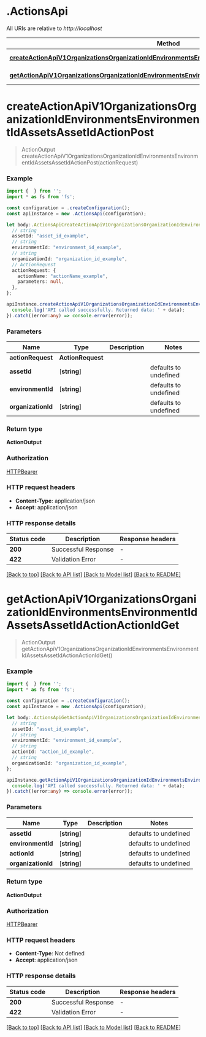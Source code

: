# .ActionsApi

All URIs are relative to *http://localhost*

Method | HTTP request | Description
------------- | ------------- | -------------
[**createActionApiV1OrganizationsOrganizationIdEnvironmentsEnvironmentIdAssetsAssetIdActionPost**](ActionsApi.md#createActionApiV1OrganizationsOrganizationIdEnvironmentsEnvironmentIdAssetsAssetIdActionPost) | **POST** /api/v1/organizations/{organization_id}/environments/{environment_id}/assets/{asset_id}/action | Create Action
[**getActionApiV1OrganizationsOrganizationIdEnvironmentsEnvironmentIdAssetsAssetIdActionActionIdGet**](ActionsApi.md#getActionApiV1OrganizationsOrganizationIdEnvironmentsEnvironmentIdAssetsAssetIdActionActionIdGet) | **GET** /api/v1/organizations/{organization_id}/environments/{environment_id}/assets/{asset_id}/action/{action_id} | Get Action


# **createActionApiV1OrganizationsOrganizationIdEnvironmentsEnvironmentIdAssetsAssetIdActionPost**
> ActionOutput createActionApiV1OrganizationsOrganizationIdEnvironmentsEnvironmentIdAssetsAssetIdActionPost(actionRequest)


### Example


```typescript
import {  } from '';
import * as fs from 'fs';

const configuration = .createConfiguration();
const apiInstance = new .ActionsApi(configuration);

let body:.ActionsApiCreateActionApiV1OrganizationsOrganizationIdEnvironmentsEnvironmentIdAssetsAssetIdActionPostRequest = {
  // string
  assetId: "asset_id_example",
  // string
  environmentId: "environment_id_example",
  // string
  organizationId: "organization_id_example",
  // ActionRequest
  actionRequest: {
    actionName: "actionName_example",
    parameters: null,
  },
};

apiInstance.createActionApiV1OrganizationsOrganizationIdEnvironmentsEnvironmentIdAssetsAssetIdActionPost(body).then((data:any) => {
  console.log('API called successfully. Returned data: ' + data);
}).catch((error:any) => console.error(error));
```


### Parameters

Name | Type | Description  | Notes
------------- | ------------- | ------------- | -------------
 **actionRequest** | **ActionRequest**|  |
 **assetId** | [**string**] |  | defaults to undefined
 **environmentId** | [**string**] |  | defaults to undefined
 **organizationId** | [**string**] |  | defaults to undefined


### Return type

**ActionOutput**

### Authorization

[HTTPBearer](README.md#HTTPBearer)

### HTTP request headers

 - **Content-Type**: application/json
 - **Accept**: application/json


### HTTP response details
| Status code | Description | Response headers |
|-------------|-------------|------------------|
**200** | Successful Response |  -  |
**422** | Validation Error |  -  |

[[Back to top]](#) [[Back to API list]](README.md#documentation-for-api-endpoints) [[Back to Model list]](README.md#documentation-for-models) [[Back to README]](README.md)

# **getActionApiV1OrganizationsOrganizationIdEnvironmentsEnvironmentIdAssetsAssetIdActionActionIdGet**
> ActionOutput getActionApiV1OrganizationsOrganizationIdEnvironmentsEnvironmentIdAssetsAssetIdActionActionIdGet()


### Example


```typescript
import {  } from '';
import * as fs from 'fs';

const configuration = .createConfiguration();
const apiInstance = new .ActionsApi(configuration);

let body:.ActionsApiGetActionApiV1OrganizationsOrganizationIdEnvironmentsEnvironmentIdAssetsAssetIdActionActionIdGetRequest = {
  // string
  assetId: "asset_id_example",
  // string
  environmentId: "environment_id_example",
  // string
  actionId: "action_id_example",
  // string
  organizationId: "organization_id_example",
};

apiInstance.getActionApiV1OrganizationsOrganizationIdEnvironmentsEnvironmentIdAssetsAssetIdActionActionIdGet(body).then((data:any) => {
  console.log('API called successfully. Returned data: ' + data);
}).catch((error:any) => console.error(error));
```


### Parameters

Name | Type | Description  | Notes
------------- | ------------- | ------------- | -------------
 **assetId** | [**string**] |  | defaults to undefined
 **environmentId** | [**string**] |  | defaults to undefined
 **actionId** | [**string**] |  | defaults to undefined
 **organizationId** | [**string**] |  | defaults to undefined


### Return type

**ActionOutput**

### Authorization

[HTTPBearer](README.md#HTTPBearer)

### HTTP request headers

 - **Content-Type**: Not defined
 - **Accept**: application/json


### HTTP response details
| Status code | Description | Response headers |
|-------------|-------------|------------------|
**200** | Successful Response |  -  |
**422** | Validation Error |  -  |

[[Back to top]](#) [[Back to API list]](README.md#documentation-for-api-endpoints) [[Back to Model list]](README.md#documentation-for-models) [[Back to README]](README.md)


